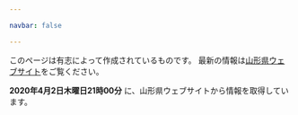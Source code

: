 ```yaml
---

navbar: false

---
```


このページは有志によって作成されているものです。
最新の情報は[山形県ウェブサイト](https://www.pref.yamagata.jp/ou/bosai/020072/kochibou/coronavirus/coronavirus.html)をご覧ください。

**2020年4月2日木曜日21時00分** に、山形県ウェブサイトから情報を取得しています。

<test></test>
